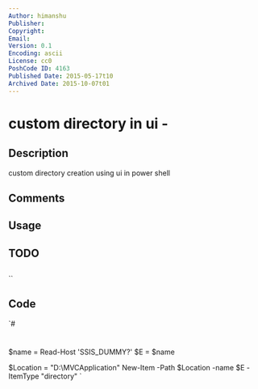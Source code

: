 ```yaml
---
Author: himanshu
Publisher: 
Copyright: 
Email: 
Version: 0.1
Encoding: ascii
License: cc0
PoshCode ID: 4163
Published Date: 2015-05-17t10
Archived Date: 2015-10-07t01
---
```


# custom directory in ui - 

## Description

custom directory creation using ui in power shell

## Comments



## Usage



## TODO



## 

``

## Code

`#
 #
 
 $name = Read-Host 'SSIS_DUMMY?'
 $E = $name
 
 $Location = "D:\MVCApplication\"
 New-Item -Path $Location -name  $E -ItemType "directory"
`

